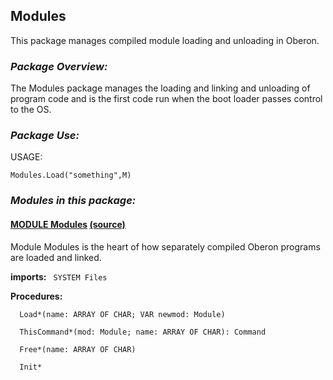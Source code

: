 ## Modules
This package manages compiled module loading and unloading in Oberon.


### _Package Overview:_
The Modules package manages the loading and linking and unloading of program code and is the first code run when the boot loader passes control to the OS.


### _Package Use:_

USAGE:
```
Modules.Load("something",M)
```

### _Modules in this package:_

#### [MODULE Modules](https://github.com/io-core/doc/blob/main/core/Modules/Modules.md) [(source)](https://github.com/io-core/Modules/blob/main/Modules.Mod)
Module Modules is the heart of how separately compiled Oberon programs are loaded and linked.


  **imports:** ` SYSTEM Files`

**Procedures:**
```
  Load*(name: ARRAY OF CHAR; VAR newmod: Module)

  ThisCommand*(mod: Module; name: ARRAY OF CHAR): Command

  Free*(name: ARRAY OF CHAR)

  Init*

```
